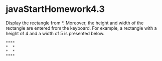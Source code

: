 # javaStartHomework4.3
Display the rectangle from *. Moreover, the height and width of the rectangle are entered from the keyboard. For example, a rectangle with a height of 4 and a width of 5 is presented below.
```
****
*  *
*  *
****
```

